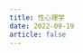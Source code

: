```yaml
---
title: 性心理学
date: 2022-09-19
article: false
---
```


<PDF url="http://www.deadly-exception.icu:7779/pdf/%E5%BF%83%E7%90%86%E5%AD%A6/%E6%80%A7%E5%BF%83%E7%90%86%E5%AD%A6.pdf" height="880px"/>
